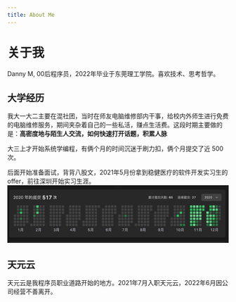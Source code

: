 ```yaml
---
title: About Me
---
```

# 关于我
Danny M, 00后程序员，2022年毕业于东莞理工学院。喜欢技术、思考哲学。

## 大学经历
我大一大二主要在混社团，当时在师友电脑维修部内干事，给校内外师生进行免费的电脑维修服务，期间夹杂着自己的一些私活，赚点生活费。这段时期主要做的是：**高密度地与陌生人交流，如何快速打开话题，积累人脉**


大三上才开始系统学编程，有俩个月的时间沉迷于刷力扣，俩个月提交了近 500 次。

后面开始准备面试，背背八股文，2021年5月份拿到稳健医疗的软件开发实习生的 offer，前往深圳开始实习生涯。
![img](./img/img.png)

## 天元云
天元云是我程序员职业道路开始的地方。2021年7月入职天元云，2022年6月因公司经营不善离开。


